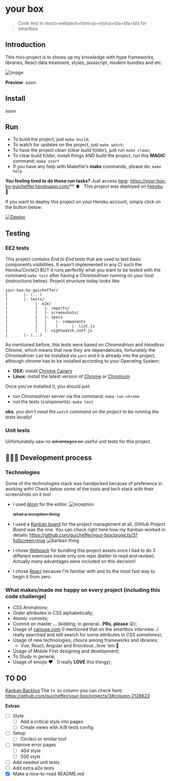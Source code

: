 # your box
> Code test in react+webpack+html+js+stylus+bla+bla+bla for smartbox

## Introduction
This mini-project is to shows up my knowledge with hype frameworks, libraries, React data treatment, styles, javascript, modern bundles and etc.

![image](https://user-images.githubusercontent.com/5280832/35598504-f25b835c-060a-11e8-9467-270f3b549442.png)

**Preview**:
_soon_

## Install
_soon_

## Run
- To build the project, just `make build`;
- To watch for updates on the project, just `make watch`;
- To have the project clean (clear build folder), just run `make clean`;
- To clear build folder, install things AND build the project, run this **MAGIC** command: `make start`
- If you have any help with Makefile's **make** commands, please do: `make help`

**You feeling tired to do those run tasks?**
Just access [here](https://your-box-by-guicheffer.herokuapp.com/): https://your-box-by-guicheffer.herokuapp.com/**
⬆️ &nbsp; This project was deployed on [Heroku](https://dashboard.heroku.com/) 🙂

If you want to deploy this project on your Heroku account, simply click on the button below:

[![Deploy](https://www.herokucdn.com/deploy/button.png)](https://heroku.com/deploy)

## Testing

### EE2 tests
This project contains _End to End_ tests that are used to test basic components visibilities. It wasn't implemented in any CI such the Heroku/CircleCI BUT it runs perfectly what you want to be tested with the command `make test` after having a _Chromedriver_ running on your host (instructions below). Project structure today looks like:
```
your-box-by-guicheffer/
|       |- (...)
|       |- tests/
|            |- e2e/
|            |   |- reports/
|            |   |- screenshots/
|            |   |- specs
|            |   |    |- components
|            |   |    |      |- list.js
|            |   |- nightwatch.conf.js
|       |- (...)
```


As mentioned before, this tests were based on _Chromedriver_ and _Headless Chrome_, which means that now they are dependencies, fortunately the _Chromedriver_ can be installed via `yarn` and it is already into the project, although chrome has to be installed according to your Operating System:
   - **OSX:** install [Chrome Canary](https://www.google.com/chrome/browser/canary.html?platform=mac)
   - **Linux:** install the latest version of [Chrome](https://www.google.com/chrome/browser/desktop/index.html) or [Chromium](https://www.chromium.org/getting-involved/download-chromium)

Once you've installed it, you should just:
- run _Chromedriver_ server via the command: `make run-chrome`
- run the tests (components): `make test`

**obs**. _you don't need the `watch` command on the project to be running the tests locally!_

### Unit tests
Unfortunately saw no ~~advantages on~~ useful unit tests for this project.

## 👨🏻‍💻 Development process

### Technologies
Some of the technologies stack was handpicked because of preference in working with!
Check below some of the tools and tech stack with their screenshots on it too!

- I used [Atom](https://atom.io/) for the editor.
	![inception](https://user-images.githubusercontent.com/5280832/35592409-0e278d2c-05f4-11e8-880c-594899d212a5.png)

	~~what a inception thing~~

- I used a [Kanban board](https://github.com/guicheffer/your-box/projects/3?fullscreen=true) for the project management at all, _GitHub Project Board_ was the one. You can check right here how my Kanban worked in details: https://github.com/guicheffer/your-box/projects/3?fullscreen=true
![kanban thing](https://user-images.githubusercontent.com/5280832/35592580-9cd1ea40-05f4-11e8-9830-d98547d25cf7.png)
- I chose [Webpack](https://webpack.js.org/) for bundling this project assets once I had to do 3 different exercises inside only one repo (better to read and review). Actually many advantages were included on this decision!
- I chose [React](https://reactjs.org/) because I'm familiar with and its the most fast way to begin it from zero.

### What makes/made me happy on every project (including this code challenge)
- CSS Animations;
- Order attributes in CSS alphabetically;
- Atomic commits;
- Commit on master ... (kidding, in general...**PRs**, **please** 😜);
- Usage of [caniuse.com](caniuse.com) (I mentioned that on the smartbox interview...I really searched and still search for some attributes in CSS sometimes);
- Usage of new technologies, choice among frameworks and libraries;
	- Vue, React, Angular and Knockout...love 'em 🖤
- Usage of Mobile First designing and development;
- To Study in general;
- Usage of emojis ❤️ &nbsp; (I really **LOVE** this thingy);

## TO DO
[Kanban Backlog](https://github.com/guicheffer/your-box/projects/3#column-2128623) The `To Do` column you can check here:
https://github.com/guicheffer/your-box/projects/3#column-2128623

**Extras**:

- [ ] Style
	- [ ] Add a critical style into pages
	- [ ] Create views with A/B tests config
- [ ] Setup
	- [ ] Circleci or similar tool
- [ ] Improve error pages
	- [ ] 404 style
	- [ ] 500 style
- [ ] Add needed unit tests
- [ ] Add extra e2e tests
- [x] Make a nice-to-read README.md
